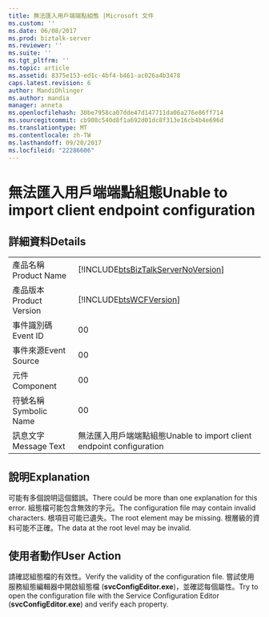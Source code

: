 ```yaml
---
title: 無法匯入用戶端端點組態 |Microsoft 文件
ms.custom: ''
ms.date: 06/08/2017
ms.prod: biztalk-server
ms.reviewer: ''
ms.suite: ''
ms.tgt_pltfrm: ''
ms.topic: article
ms.assetid: 8375e153-ed1c-4bf4-b461-ac026a4b3478
caps.latest.revision: 6
author: MandiOhlinger
ms.author: mandia
manager: anneta
ms.openlocfilehash: 30be7958ca07dde47d147711da06a276e86ff714
ms.sourcegitcommit: cb908c540d8f1a692d01dc8f313e16cb4b4e696d
ms.translationtype: MT
ms.contentlocale: zh-TW
ms.lasthandoff: 09/20/2017
ms.locfileid: "22286606"
---
```

# <a name="unable-to-import-client-endpoint-configuration"></a><span data-ttu-id="003f2-102">無法匯入用戶端端點組態</span><span class="sxs-lookup"><span data-stu-id="003f2-102">Unable to import client endpoint configuration</span></span>
## <a name="details"></a><span data-ttu-id="003f2-103">詳細資料</span><span class="sxs-lookup"><span data-stu-id="003f2-103">Details</span></span>  
  
|||  
|-|-|  
|<span data-ttu-id="003f2-104">產品名稱</span><span class="sxs-lookup"><span data-stu-id="003f2-104">Product Name</span></span>|[!INCLUDE[btsBizTalkServerNoVersion](../includes/btsbiztalkservernoversion-md.md)]|  
|<span data-ttu-id="003f2-105">產品版本</span><span class="sxs-lookup"><span data-stu-id="003f2-105">Product Version</span></span>|[!INCLUDE[btsWCFVersion](../includes/btswcfversion-md.md)]|  
|<span data-ttu-id="003f2-106">事件識別碼</span><span class="sxs-lookup"><span data-stu-id="003f2-106">Event ID</span></span>|<span data-ttu-id="003f2-107">0</span><span class="sxs-lookup"><span data-stu-id="003f2-107">0</span></span>|  
|<span data-ttu-id="003f2-108">事件來源</span><span class="sxs-lookup"><span data-stu-id="003f2-108">Event Source</span></span>|<span data-ttu-id="003f2-109">0</span><span class="sxs-lookup"><span data-stu-id="003f2-109">0</span></span>|  
|<span data-ttu-id="003f2-110">元件</span><span class="sxs-lookup"><span data-stu-id="003f2-110">Component</span></span>|<span data-ttu-id="003f2-111">0</span><span class="sxs-lookup"><span data-stu-id="003f2-111">0</span></span>|  
|<span data-ttu-id="003f2-112">符號名稱</span><span class="sxs-lookup"><span data-stu-id="003f2-112">Symbolic Name</span></span>|<span data-ttu-id="003f2-113">0</span><span class="sxs-lookup"><span data-stu-id="003f2-113">0</span></span>|  
|<span data-ttu-id="003f2-114">訊息文字</span><span class="sxs-lookup"><span data-stu-id="003f2-114">Message Text</span></span>|<span data-ttu-id="003f2-115">無法匯入用戶端端點組態</span><span class="sxs-lookup"><span data-stu-id="003f2-115">Unable to import client endpoint configuration</span></span>|  
  
## <a name="explanation"></a><span data-ttu-id="003f2-116">說明</span><span class="sxs-lookup"><span data-stu-id="003f2-116">Explanation</span></span>  
 <span data-ttu-id="003f2-117">可能有多個說明這個錯誤。</span><span class="sxs-lookup"><span data-stu-id="003f2-117">There could be more than one explanation for this error.</span></span> <span data-ttu-id="003f2-118">組態檔可能包含無效的字元。</span><span class="sxs-lookup"><span data-stu-id="003f2-118">The configuration file may contain invalid characters.</span></span> <span data-ttu-id="003f2-119">根項目可能已遺失。</span><span class="sxs-lookup"><span data-stu-id="003f2-119">The root element may be missing.</span></span> <span data-ttu-id="003f2-120">根層級的資料可能不正確。</span><span class="sxs-lookup"><span data-stu-id="003f2-120">The data at the root level may be invalid.</span></span>  
  
## <a name="user-action"></a><span data-ttu-id="003f2-121">使用者動作</span><span class="sxs-lookup"><span data-stu-id="003f2-121">User Action</span></span>  
 <span data-ttu-id="003f2-122">請確認組態檔的有效性。</span><span class="sxs-lookup"><span data-stu-id="003f2-122">Verify the validity of the configuration file.</span></span> <span data-ttu-id="003f2-123">嘗試使用服務組態編輯器中開啟組態檔 (**svcConfigEditor.exe**)，並確認每個屬性。</span><span class="sxs-lookup"><span data-stu-id="003f2-123">Try to open the configuration file with the Service Configuration Editor (**svcConfigEditor.exe**) and verify each property.</span></span>